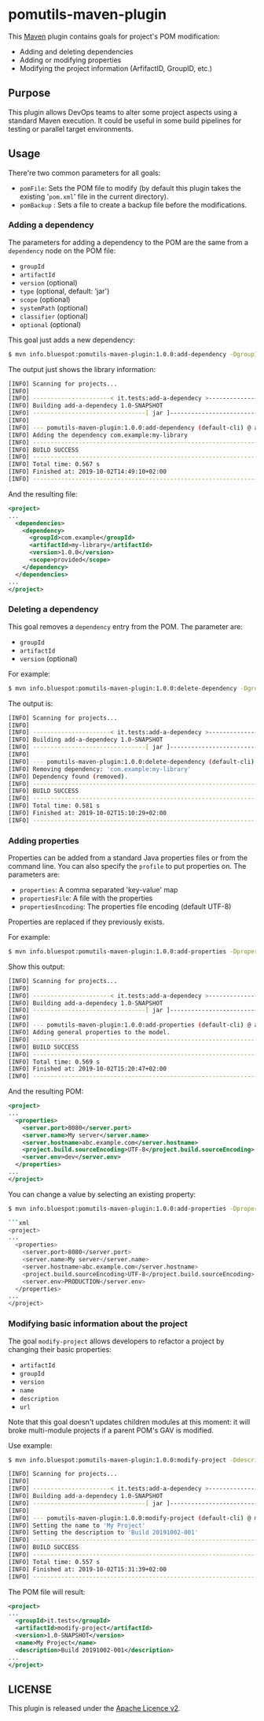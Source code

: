 # pomutils-maven-plugin

This [Maven](https://maven.apache.org/) plugin contains goals for project's
POM modification:

- Adding and deleting dependencies
- Adding or modifying properties
- Modifying the project information (ArfifactID, GroupID, etc.)

## Purpose

This plugin allows DevOps teams to alter some project aspects using a
standard Maven execution. It could be useful in some build pipelines
for testing or parallel target environments.

## Usage

There're two common parameters for all goals:

- `pomFile`: Sets the POM file to modify (by default this plugin takes the
  existing '`pom.xml`' file in the current directory).
- `pomBackup` : Sets a file to create a backup file before the modifications.


### Adding a dependency

The parameters for adding a dependency to the POM are the same from a
`dependency` node on the POM file:

- `groupId`
- `artifactId`
- `version` (optional)
- `type` (optional, default: 'jar')
- `scope` (optional)
- `systemPath` (optional)
- `classifier` (optional)
- `optional` (optional)

This goal just adds a new dependency:

```bash
$ mvn info.bluespot:pomutils-maven-plugin:1.0.0:add-dependency -DgroupId=com.example -DartifactId=my-library -Dversion=1.0.0 -Dscope=provided
```

The output just shows the library information: 

```bash
[INFO] Scanning for projects...
[INFO] 
[INFO] ----------------------< it.tests:add-a-dependecy >----------------------
[INFO] Building add-a-dependecy 1.0-SNAPSHOT
[INFO] --------------------------------[ jar ]---------------------------------
[INFO] 
[INFO] --- pomutils-maven-plugin:1.0.0:add-dependency (default-cli) @ add-dependency ---
[INFO] Adding the dependency com.example:my-library
[INFO] ------------------------------------------------------------------------
[INFO] BUILD SUCCESS
[INFO] ------------------------------------------------------------------------
[INFO] Total time: 0.567 s
[INFO] Finished at: 2019-10-02T14:49:10+02:00
[INFO] ------------------------------------------------------------------------
```

And the resulting file:

```xml
<project>
...
  <dependencies>
    <dependency>
      <groupId>com.example</groupId>
      <artifactId>my-library</artifactId>
      <version>1.0.0</version>
      <scope>provided</scope>
    </dependency>
  </dependencies>
...
</project>
```

### Deleting a dependency

This goal removes a `dependency` entry from the POM. The parameter are: 

- `groupId`
- `artifactId`
- `version` (optional)

For example:

```bash
$ mvn info.bluespot:pomutils-maven-plugin:1.0.0:delete-dependency -DgroupId=com.example -DartifactId=my-library
```

The output is:

```bash
[INFO] Scanning for projects...
[INFO] 
[INFO] ----------------------< it.tests:add-a-dependecy >----------------------
[INFO] Building add-a-dependecy 1.0-SNAPSHOT
[INFO] --------------------------------[ jar ]---------------------------------
[INFO] 
[INFO] --- pomutils-maven-plugin:1.0.0:delete-dependency (default-cli) @ delete-dependecy ---
[INFO] Removing dependency: 'com.example:my-library'
[INFO] Dependency found (removed).
[INFO] ------------------------------------------------------------------------
[INFO] BUILD SUCCESS
[INFO] ------------------------------------------------------------------------
[INFO] Total time: 0.581 s
[INFO] Finished at: 2019-10-02T15:10:29+02:00
[INFO] ------------------------------------------------------------------------
```

### Adding properties

Properties can be added from a standard Java properties files or from the command line. You can
also specify the `profile` to put properties on. The parameters are:

- `properties`: A comma separated 'key-value' map
- `propertiesFile`: A file with the properties
- `propertiesEncoding`: The properties file encoding (default UTF-8)

Properties are replaced if they previously exists.

For example:

```bash
$ mvn info.bluespot:pomutils-maven-plugin:1.0.0:add-properties -Dproperties=server.hostname=abc.example.com,server.port=8080,server.name="My server",server.env=dev
```

Show this output:

```bash
[INFO] Scanning for projects...
[INFO] 
[INFO] ----------------------< it.tests:add-a-dependecy >----------------------
[INFO] Building add-a-dependecy 1.0-SNAPSHOT
[INFO] --------------------------------[ jar ]---------------------------------
[INFO] 
[INFO] --- pomutils-maven-plugin:1.0.0:add-properties (default-cli) @ add-properties ---
[INFO] Adding general properties to the model.
[INFO] ------------------------------------------------------------------------
[INFO] BUILD SUCCESS
[INFO] ------------------------------------------------------------------------
[INFO] Total time: 0.569 s
[INFO] Finished at: 2019-10-02T15:20:47+02:00
[INFO] ------------------------------------------------------------------------
```

And the resulting POM:

```xml
<project>
...
  <properties>
    <server.port>8080</server.port>
    <server.name>My server</server.name>
    <server.hostname>abc.example.com</server.hostname>
    <project.build.sourceEncoding>UTF-8</project.build.sourceEncoding>
    <server.env>dev</server.env>
  </properties>
...
</project>
```

You can change a value by selecting an existing property:

```bash
$ mvn info.bluespot:pomutils-maven-plugin:1.0.0:add-properties -Dproperties=server.env=PRODUCTION
```

```bash
```xml
<project>
...
  <properties>
    <server.port>8080</server.port>
    <server.name>My server</server.name>
    <server.hostname>abc.example.com</server.hostname>
    <project.build.sourceEncoding>UTF-8</project.build.sourceEncoding>
    <server.env>PRODUCTION</server.env>
  </properties>
...
</project>
```

### Modifying basic information about the project

The goal `modify-project` allows developers to refactor a project by changing
their basic properties:

- `artifactId`
- `groupId`
- `version`
- `name`
- `description`
- `url`

Note that this goal doesn't updates children modules at this moment: it will
broke multi-module projects if a parent POM's GAV is modified.

Use example:

```bash
$ mvn info.bluespot:pomutils-maven-plugin:1.0.0:modify-project -Ddescription="Build 20191002-001" -Dname="My Project"
```

```bash
[INFO] Scanning for projects...
[INFO] 
[INFO] ----------------------< it.tests:add-a-dependecy >----------------------
[INFO] Building add-a-dependecy 1.0-SNAPSHOT
[INFO] --------------------------------[ jar ]---------------------------------
[INFO] 
[INFO] --- pomutils-maven-plugin:1.0.0:modify-project (default-cli) @ modify-project ---
[INFO] Setting the name to 'My Project'
[INFO] Setting the description to 'Build 20191002-001'
[INFO] ------------------------------------------------------------------------
[INFO] BUILD SUCCESS
[INFO] ------------------------------------------------------------------------
[INFO] Total time: 0.557 s
[INFO] Finished at: 2019-10-02T15:31:39+02:00
[INFO] ------------------------------------------------------------------------
```

The POM file will result:

```xml
<project>
...
  <groupId>it.tests</groupId>
  <artifactId>modify-project</artifactId>
  <version>1.0-SNAPSHOT</version>
  <name>My Project</name>
  <description>Build 20191002-001</description>
...
</project>
```

## LICENSE

This plugin is released under the [Apache Licence v2](https://www.apache.org/licenses/LICENSE-2.0).
